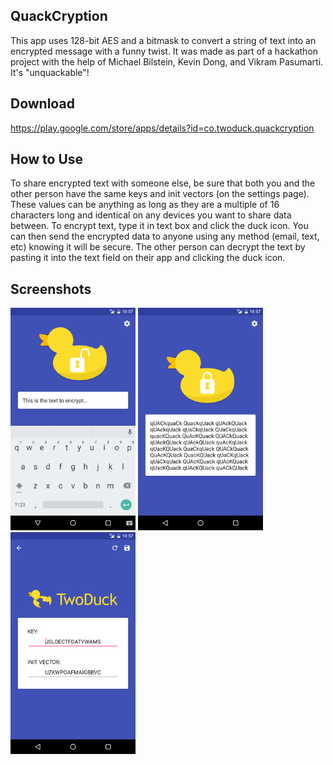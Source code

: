 ## QuackCryption

This app uses 128-bit AES and a bitmask to convert a string of text into an encrypted message with a funny twist. It was made as part of a hackathon project with the help of Michael Bilstein, Kevin Dong, and Vikram Pasumarti. It's "unquackable"!

## Download

https://play.google.com/store/apps/details?id=co.twoduck.quackcryption

## How to Use

To share encrypted text with someone else, be sure that both you and the other person have the same keys and init vectors (on the settings page). These values can be anything as long as they are a multiple of 16 characters long and identical on any devices you want to share data between. To encrypt text, type it in text box and click the duck icon. You can then send the encrypted data to anyone using any method (email, text, etc) knowing it will be secure. The other person can decrypt the text by pasting it into the text field on their app and clicking the duck icon.

## Screenshots

<img src="Android%20App/screenshots/1.png" width="200">
<img src="Android%20App/screenshots/2.png" width="200">
<img src="Android%20App/screenshots/3.png" width="200">
